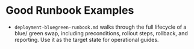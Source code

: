 # Good Runbook Examples

- `deployment-bluegreen-runbook.md` walks through the full lifecycle of a blue/
  green swap, including preconditions, rollout steps, rollback, and reporting.
  Use it as the target state for operational guides.
